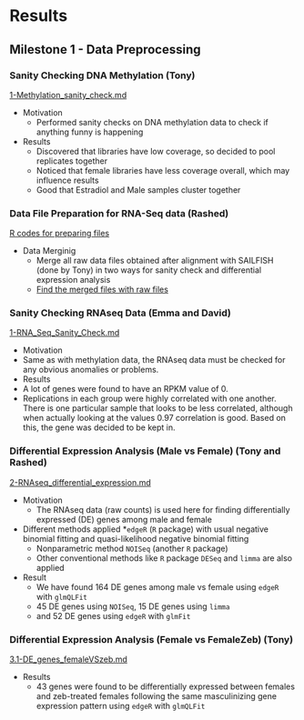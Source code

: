 # Results

## Milestone 1 - Data Preprocessing

### Sanity Checking DNA Methylation (Tony)
[1-Methylation_sanity_check.md](https://github.com/STAT540-UBC/team_treed_rats-DNA-methylation/blob/master/Data_Analysis/1-Methylation_sanity_check.md)
* Motivation
  * Performed sanity checks on DNA methylation data to check if anything funny is happening
* Results
  * Discovered that libraries have low coverage, so decided to pool replicates together
  * Noticed that female libraries have less coverage overall, which may influence results
  * Good that Estradiol and Male samples cluster together

  
### Data File Preparation for RNA-Seq data (Rashed)
[R codes for preparing files](https://github.com/STAT540-UBC/team_treed_rats-DNA-methylation/tree/master/Data_Analysis/RCode_RNAseq)
* Data Merginig
  * Merge all raw data files obtained after alignment with SAILFISH (done by Tony) in two ways for sanity check and differential expression analysis  
  * [Find the merged files with raw files](https://github.com/STAT540-UBC/team_treed_rats-DNA-methylation/tree/master/RNASeq_data/new_data_Tony_TPM)

### Sanity Checking RNAseq Data (Emma and David) 
[1-RNA_Seq_Sanity_Check.md](https://github.com/STAT540-UBC/team_treed_rats-DNA-methylation/blob/master/Data_Analysis/1-RNA_Seq_Sanity_Check.md)
* Motivation 
 * Same as with methylation data, the RNAseq data must be checked for any obvious anomalies or problems.
* Results 
 * A lot of genes were found to have an RPKM value of 0.
 * Replications in each group were highly correlated with one another. There is one particular sample that looks to be less correlated, although when actually looking at the values 0.97 correlation is good. Based on this, the gene was decided to be kept in. 


 
### Differential Expression Analysis (Male vs Female) (Tony and Rashed) 
[2-RNAseq_differential_expression.md](https://github.com/STAT540-UBC/team_treed_rats-DNA-methylation/blob/master/Data_Analysis/2-RNAseq_differential_expression.md)
* Motivation
  * The RNAseq data (raw counts) is used here for finding differentially expressed (DE) genes among male and female
* Different methods applied 
  *`edgeR` (`R` package) with usual negative binomial fitting and quasi-likelihood negative binomial fitting
  * Nonparametric method `NOISeq` (another `R` package)
  * Other conventional methods like `R` package `DESeq` and `limma` are also applied
* Result
  * We have found 164 DE genes among male vs female using `edgeR` with `glmQLFit`
  * 45 DE genes using `NOISeq`, 15 DE genes using `limma`
  * and 52 DE genes using `edgeR` with `glmFit`

### Differential Expression Analysis (Female vs FemaleZeb) (Tony) 
[3.1-DE_genes_femaleVSzeb.md](https://github.com/STAT540-UBC/team_treed_rats-DNA-methylation/blob/master/Data_Analysis/3.1-DE_genes_femaleVSzeb.md)

* Results
  * 43 genes were found to be differentially expressed between females and zeb-treated females following the same masculinizing gene expression pattern using `edgeR` with `glmQLFit`